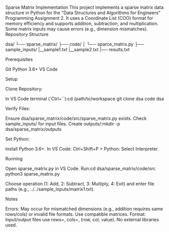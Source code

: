 Sparse Matrix Implementation
This project implements a sparse matrix data structure in Python for the "Data Structures and Algorithms for Engineers" Programming Assignment 2. It uses a Coordinate List (COO) format for memory efficiency and supports addition, subtraction, and multiplication. Some matrix inputs may cause errors (e.g., dimension mismatches).
Repository Structure


dsa/
└── sparse_matrix/
    ├── code/
    │   └── sparce_matrix.py
    ├── sample_inputs/
             |__sample1.txt
             |__sample2.txt
             |── results.txt

Prerequisites

Git
Python 3.6+
VS Code

Setup

Clone Repository:

In VS Code terminal (`Ctrl+``):cd /path/to/workspace
git clone <repository-url> dsa
code dsa




Verify Files:

Ensure dsa/sparse_matrix/code/src/sparse_matrix.py exists.
Check sample_inputs/ for input files.
Create outputs/:mkdir -p dsa/sparse_matrix/outputs




Set Python:

Install Python 3.6+.
In VS Code: Ctrl+Shift+P > Python: Select Interpreter.



Running

Open sparse_matrix.py in VS Code.
Run:cd dsa/sparse_matrix/code/src
python3 sparse_matrix.py


Choose operation (1: Add, 2: Subtract, 3: Multiply, 4: Exit) and enter file paths (e.g., ../../sample_inputs/matrix1.txt).

Notes

Errors: May occur for mismatched dimensions (e.g., addition requires same rows/cols) or invalid file formats. Use compatible matrices.
Format: Input/output files use rows=<num>, cols=<num>, (row, col, value).
No external libraries used.

